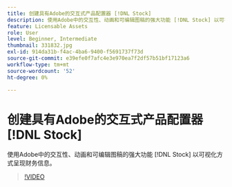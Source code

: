 ```yaml
---
title: 创建具有Adobe的交互式产品配置器 [!DNL Stock]
description: 使用Adobe中的交互性、动画和可编辑图稿的强大功能 [!DNL Stock] 以可视化方式呈现财务信息
feature: Licensable Assets
role: User
level: Beginner, Intermediate
thumbnail: 331832.jpg
exl-id: 914da31b-f4ac-4ba6-9400-f5691737f73d
source-git-commit: e39efe0f7afc4e3e970ea7f2df57b51bf17123a6
workflow-type: tm+mt
source-wordcount: '52'
ht-degree: 0%

---
```


# 创建具有Adobe的交互式产品配置器 [!DNL Stock]

使用Adobe中的交互性、动画和可编辑图稿的强大功能 [!DNL Stock] 以可视化方式呈现财务信息。

>[!VIDEO](https://video.tv.adobe.com/v/331832?hidetitle=true)
